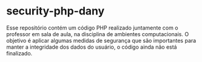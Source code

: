 # security-php-dany
Esse repositório contém um código PHP realizado juntamente com o professor em sala de aula, na disciplina de ambientes computacionais. O objetivo é aplicar algumas medidas de segurança que são importantes para manter a integridade dos dados do usuário, o código ainda não está finalizado.
